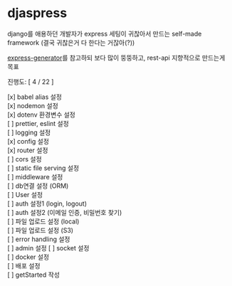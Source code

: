 # djaspress

django를 애용하던 개발자가 express 세팅이 귀찮아서 만드는 self-made framework (결국 귀찮은거 다 한다는 거잖아(?))

[express-generator](https://github.com/expressjs/generator)를 참고하되 보다 많이 뚱뚱하고, rest-api 지향적으로 만드는게 목표

진행도: [ 4 / 22 ]

[x] babel alias 설정  
[x] nodemon 설정  
[x] dotenv 환경변수 설정  
[ ] prettier, eslint 설정  
[ ] logging 설정  
[x] config 설정  
[x] router 설정  
[ ] cors 설정  
[ ] static file serving 설정  
[ ] middleware 설정  
[ ] db연결 설정 (ORM)  
[ ] User 설정  
[ ] auth 설정1 (login, logout)  
[ ] auth 설정2 (이메일 인증, 비밀번호 찾기)  
[ ] 파일 업로드 설정 (local)  
[ ] 파일 업로드 설정 (S3)  
[ ] error handling 설정  
[ ] admin 설정
[ ] socket 설정  
[ ] docker 설정  
[ ] 배포 설정  
[ ] getStarted 작성
